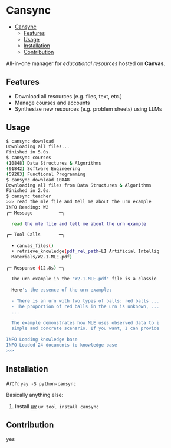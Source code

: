# Cansync

<!--toc:start-->
- [Cansync](#cansync)
  - [Features](#features)
  - [Usage](#usage)
  - [Installation](#installation)
  - [Contribution](#contribution)
<!--toc:end-->

All-in-one manager for _educational resources_ hosted on **Canvas**.

## Features

- Download all resources (e.g. files, text, etc.)
- Manage courses and accounts
- Synthesize new resources (e.g. problem sheets) using LLMs

## Usage

```sh
$ cansync download
Downloading all files...
Finished in 5.0s.
$ cansync courses
(10848) Data Structures & Algorithms
(91842) Software Engineering
(59283) Functional Programming
$ cansync download 10848
Downloading all files from Data Structures & Algorithms
Finished in 2.0s.
$ cansync teacher
>>> read the mle file and tell me about the urn example
INFO Reading: W2
┏━ Message          ━┓
                                                              
  read the mle file and tell me about the urn example         
                                                              
┏━ Tool Calls       ━┓
                                                              
  • canvas_files()                                            
  • retrieve_knowledge(pdf_rel_path=LI Artificial Intellig    
  Materials/W2.1-MLE.pdf)                                     
                                                              
┏━ Response (12.8s) ━┓
                                                              
  The urn example in the "W2.1-MLE.pdf" file is a classic     
                                                              
  Here's the essence of the urn example:                      
                                                              
  - There is an urn with two types of balls: red balls ...    
  - The proportion of red balls in the urn is unknown, ...    
  ...                                                         
                                                              
  The example demonstrates how MLE uses observed data to i    
  simple and concrete scenario. If you want, I can provide    
                                                              
INFO Loading knowledge base
INFO Loaded 24 documents to knowledge base
>>>
```

## Installation

Arch:
`` yay -S python-cansync ``

Basically anything else:

1. Install [uv](https://github.com/astral-sh/uv)
`` uv tool install cansync ``

## Contribution

yes
